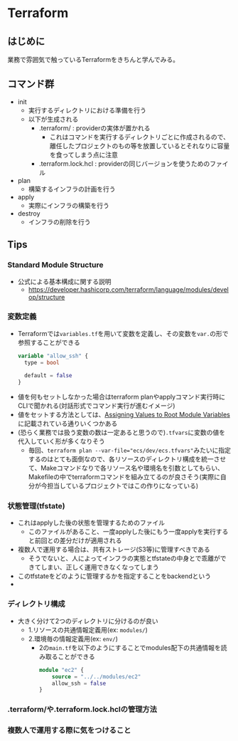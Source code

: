 # Terraform

## はじめに

業務で雰囲気で触っているTerraformをきちんと学んでみる。

## コマンド群

- init
  - 実行するディレクトリにおける準備を行う
  - 以下が生成される
    - .terraform/ : providerの実体が置かれる
      - これはコマンドを実行するディレクトリごとに作成されるので、離任したプロジェクトのもの等を放置しているとそれなりに容量を食ってしまう点に注意
    - .terraform.lock.hcl : providerの同じバージョンを使うためのファイル
- plan
  - 構築するインフラの計画を行う
- apply
  - 実際にインフラの構築を行う
- destroy
  - インフラの削除を行う

## Tips

### Standard Module Structure

- 公式による基本構成に関する説明
  - https://developer.hashicorp.com/terraform/language/modules/develop/structure

### 変数定義

- Terraformでは`variables.tf`を用いて変数を定義し、その変数を`var.`の形で参照することができる
  ```variables.tf
  variable "allow_ssh" {
    type = bool
    
    default = false
  }
  ```
- 値を何もセットしなかった場合はterraform planやapplyコマンド実行時にCLIで聞かれる(対話形式でコマンド実行が進むイメージ)
- 値をセットする方法としては、[Assigning Values to Root Module Variables](https://developer.hashicorp.com/terraform/language/values/variables#assigning-values-to-root-module-variables)に記載されている通りいくつかある
- (恐らく業務では扱う変数の数は一定あると思うので)`.tfvars`に変数の値を代入していく形が多くなりそう
  - 毎回、`terraform plan --var-file="ecs/dev/ecs.tfvars"`みたいに指定するのはとても面倒なので、各リソースのディレクトリ構成を統一させて、Makeコマンドなりで各リソース名や環境名を引数としてもらい、Makefileの中でterraformコマンドを組み立てるのが良さそう(実際に自分が今担当しているプロジェクトではこの作りになっている)

### 状態管理(tfstate)

- これはapplyした後の状態を管理するためのファイル
  - このファイルがあること、一度applyした後にもう一度applyを実行すると前回との差分だけが適用される
- 複数人で運用する場合は、共有ストレージ(S3等)に管理すべきである
  - そうでないと、人によってインフラの実態とtfstateの中身とで乖離ができてしまい、正しく運用できなくなってしまう
- このtfstateをどのように管理するかを指定することをbackendという
- 

### ディレクトリ構成

- 大きく分けて2つのディレクトリに分けるのが良い
  - 1.リソースの共通情報定義用(ex: `modules/`)
  - 2.環境毎の情報定義用(ex: `env/`)
    - 2の`main.tf`を以下のようにすることでmodules配下の共通情報を読み取ることができる
      ```main.tf
      module "ec2" {
          source = "../../modules/ec2"
          allow_ssh = false
      }
      ```

### .terraform/や.terraform.lock.hclの管理方法

### 複数人で運用する際に気をつけること

